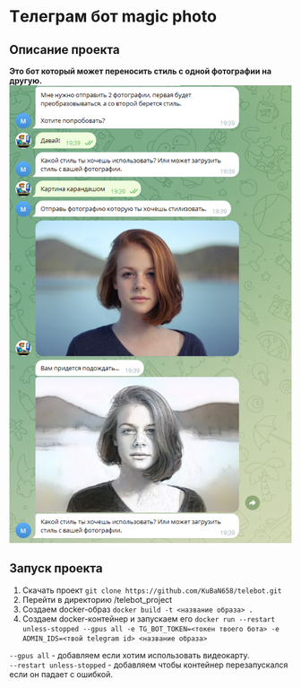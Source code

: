 # Tелеграм бот magic photo

## Описание проекта
**Это бот который может переносить стиль с одной фотографии на другую.**
![Пример работы.](https://github.com/KuBaN658/telebot/blob/main/image_readme_tgbot.PNG)


## Запуск проекта
1. Скачать проект 
`git clone https://github.com/KuBaN658/telebot.git`
2. Перейти в директорию /telebot_project
3. Создаем docker-образ
   `docker build -t <название образа> .`
4. Создаем docker-контейнер и запускаем его
  `docker run --restart unless-stopped --gpus all -e TG_BOT_TOKEN=<токен твоего бота> -e ADMIN_IDS=<твой telegram id> <название образа>`

  `--gpus all` - добавляем если хотим использовать видеокарту.<br>
  `--restart unless-stopped` - добавляем чтобы контейнер перезапускался если он падает с ошибкой.
